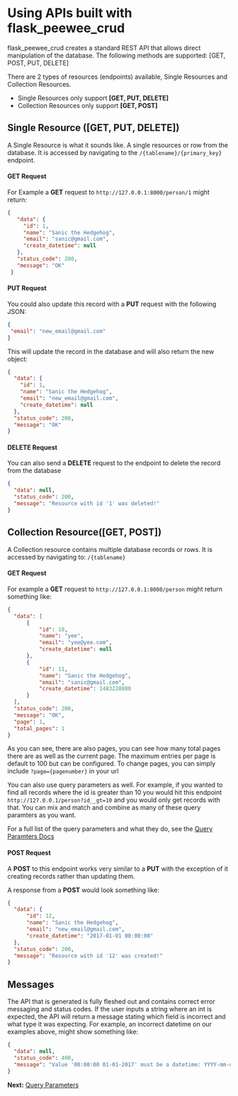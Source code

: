 # Using APIs built with flask_peewee_crud

flask_peewee_crud creates a standard REST API that allows direct manipulation of the database. The following methods are
supported: [GET, POST, PUT, DELETE]

There are 2 types of resources (endpoints) available, Single Resources and Collection Resources.
  * Single Resources only support **[GET, PUT, DELETE]**
  * Collection Resources only support **[GET, POST]**

## Single Resource ([GET, PUT, DELETE])
A Single Resource is what it sounds like. A single resources or row from the database. It is accessed by navigating to
the `/{tablename}/{primary_key}` endpoint.

#### GET Request
For Example a **GET** request to `http://127.0.0.1:8000/person/1` might return:

  ```json
  {
     "data": {
       "id": 1,
       "name": "Sanic the Hedgehog",
       "email": "sanic@gmail.com",
       "create_datetime": null
     },
     "status_code": 200,
     "message": "OK"
   }
  ```

#### PUT Request
You could also update this record with a **PUT** request with the following JSON:

  ```json
  {
   "email": "new_email@gmail.com"
  }
  ```
   
This will update the record in the database and will also return the new object:
    
  ```json
  {
    "data": {
      "id": 1,
      "name": "Sanic the Hedgehog",
      "email": "new_email@gmail.com",
      "create_datetime": null
    },
    "status_code": 200,
    "message": "OK"
  }
  ```

#### DELETE Request
You can also send a **DELETE** request to the endpoint to delete the record from the database

  ```json
  {
    "data": null,
    "status_code": 200,
    "message": "Resource with id '1' was deleted!"
  }
  ```
  
## Collection Resource([GET, POST])
A Collection resource contains multiple database records or rows. It is accessed by navigating to:
`/{tablename}`

#### GET Request
For example a **GET** request to `http://127.0.0.1:8000/person` might return something like:

  ```json
  {
    "data": [
        {
            "id": 10,
            "name": "yee",
            "email": "yee@yee.com",
            "create_datetime": null
        },
        {
            "id": 11,
            "name": "Sanic the Hedgehog",
            "email": "sanic@gmail.com",
            "create_datetime": 1483228800
        }
    ],
    "status_code": 200,
    "message": "OK",
    "page": 1,
    "total_pages": 1
  }
  ```
As you can see, there are also pages, you can see how many total pages there are as well as the current page.
The maximum entries per page is default to 100 but can be configured. To change pages, you can simply include `?page={pagenumber}`
in your url

You can also use query parameters as well. For example, if you wanted to find all records where the id is greater than 10
you would hit this endpoint `http://127.0.0.1/person?id__gt=10` and you would only get records with that. You can mix and match
and combine as many of these query paramters as you want.

For a full list of the query parameters and what they do, see the [Query Paramters Docs](query_parameters.md)

#### POST Request
A **POST** to this endpoint works very similar to a **PUT** with the exception of it creating records rather than updating them.

A response from a **POST** would look something like:

  ```json
  {
    "data": {
        "id": 12,
        "name": "Sanic the Hedgehog",
        "email": "new_email@gmail.com",
        "create_datetime": "2017-01-01 00:00:00"
    },
    "status_code": 200,
    "message": "Resource with id '12' was created!"
  }
  ```
  
## Messages
  
The API that is generated is fully fleshed out and contains correct error messaging and status codes.
If the user inputs a string where an int is expected, the API will return a message stating which field is incorrect
and what type it was expecting. For example, an incorrect datetime on our examples above, might show something like:

  ```json
  {
    "data": null,
    "status_code": 400,
    "message": "Value '00:00:00 01-01-2017' must be a datetime: YYYY-mm-dd HH:MM:SS or integer"
  }
  ```

**Next:** [Query Parameters](query_parameters.md)
